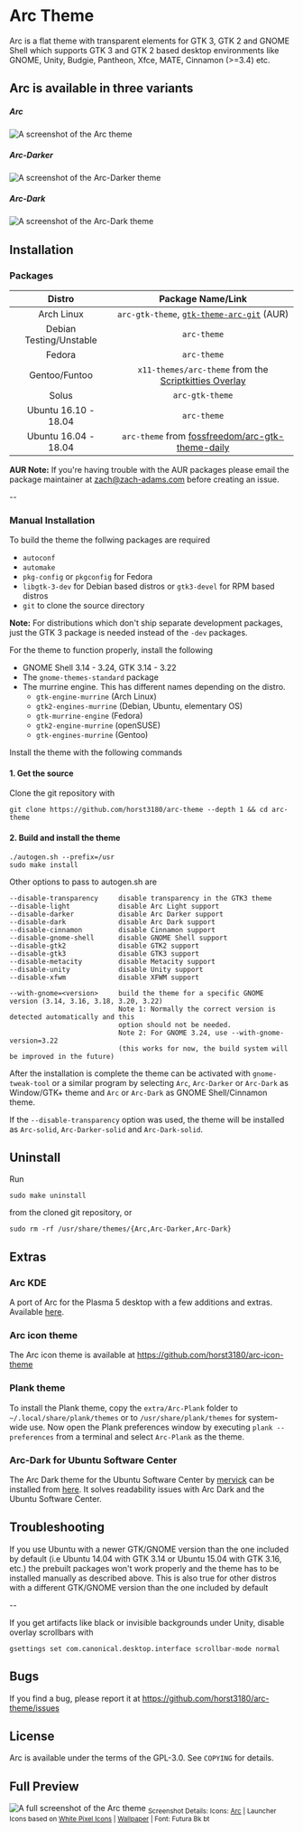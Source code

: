 # Arc Theme

Arc is a flat theme with transparent elements for GTK 3, GTK 2 and GNOME Shell which supports GTK 3 and GTK 2 based desktop environments like GNOME, Unity, Budgie, Pantheon, Xfce, MATE, Cinnamon (>=3.4) etc.

## Arc is available in three variants

##### Arc

![A screenshot of the Arc theme](http://i.imgur.com/Ph5ObOa.png)

##### Arc-Darker

![A screenshot of the Arc-Darker theme](http://i.imgur.com/NC6dqyl.png)

##### Arc-Dark

![A screenshot of the Arc-Dark theme](http://i.imgur.com/5AGlCnA.png)

## Installation

### Packages

|Distro|Package Name/Link|
|:----:|:----:|
| Arch Linux | `arc-gtk-theme`, [`gtk-theme-arc-git`](https://aur.archlinux.org/packages/gtk-theme-arc-git) (AUR) |
| Debian Testing/Unstable | `arc-theme` |
| Fedora | `arc-theme` |
| Gentoo/Funtoo | `x11-themes/arc-theme` from the [Scriptkitties Overlay][sk-overlay] |
| Solus | `arc-gtk-theme` |
| Ubuntu 16.10 - 18.04 | `arc-theme`
| Ubuntu 16.04 - 18.04 | `arc-theme` from [fossfreedom/arc-gtk-theme-daily](https://launchpad.net/~fossfreedom/+archive/ubuntu/arc-gtk-theme-daily) |

**AUR Note:** If you're having trouble with the AUR packages please email the package maintainer at zach@zach-adams.com before creating an issue.

--

### Manual Installation

To build the theme the follwing packages are required
* `autoconf`
* `automake`
* `pkg-config` or `pkgconfig` for Fedora
* `libgtk-3-dev` for Debian based distros or `gtk3-devel` for RPM based distros
* `git` to clone the source directory

**Note:** For distributions which don't ship separate development packages, just the GTK 3 package is needed instead of the `-dev` packages.

For the theme to function properly, install the following
* GNOME Shell 3.14 - 3.24, GTK 3.14 - 3.22
* The `gnome-themes-standard` package
* The murrine engine. This has different names depending on the distro.
  * `gtk-engine-murrine` (Arch Linux)
  * `gtk2-engines-murrine` (Debian, Ubuntu, elementary OS)
  * `gtk-murrine-engine` (Fedora)
  * `gtk2-engine-murrine` (openSUSE)
  * `gtk-engines-murrine` (Gentoo)

Install the theme with the following commands

#### 1. Get the source

Clone the git repository with

    git clone https://github.com/horst3180/arc-theme --depth 1 && cd arc-theme

#### 2. Build and install the theme

    ./autogen.sh --prefix=/usr
    sudo make install

Other options to pass to autogen.sh are

    --disable-transparency     disable transparency in the GTK3 theme
    --disable-light            disable Arc Light support
    --disable-darker           disable Arc Darker support
    --disable-dark             disable Arc Dark support
    --disable-cinnamon         disable Cinnamon support
    --disable-gnome-shell      disable GNOME Shell support
    --disable-gtk2             disable GTK2 support
    --disable-gtk3             disable GTK3 support
    --disable-metacity         disable Metacity support
    --disable-unity            disable Unity support
    --disable-xfwm             disable XFWM support

    --with-gnome=<version>     build the theme for a specific GNOME version (3.14, 3.16, 3.18, 3.20, 3.22)
                               Note 1: Normally the correct version is detected automatically and this
                               option should not be needed.
                               Note 2: For GNOME 3.24, use --with-gnome-version=3.22
                               (this works for now, the build system will be improved in the future)

After the installation is complete the theme can be activated with `gnome-tweak-tool` or a similar program by selecting `Arc`, `Arc-Darker` or `Arc-Dark` as Window/GTK+ theme and `Arc` or `Arc-Dark` as GNOME Shell/Cinnamon theme.

If the `--disable-transparency` option was used, the theme will be installed as `Arc-solid`, `Arc-Darker-solid` and `Arc-Dark-solid`.

## Uninstall

Run

    sudo make uninstall

from the cloned git repository, or

    sudo rm -rf /usr/share/themes/{Arc,Arc-Darker,Arc-Dark}

## Extras

### Arc KDE
A port of Arc for the Plasma 5 desktop with a few additions and extras. Available [here](https://github.com/PapirusDevelopmentTeam/arc-kde).

### Arc icon theme
The Arc icon theme is available at https://github.com/horst3180/arc-icon-theme

### Plank theme
To install the Plank theme, copy the `extra/Arc-Plank` folder to `~/.local/share/plank/themes` or to `/usr/share/plank/themes` for system-wide use.
Now open the Plank preferences window by executing `plank --preferences` from a terminal and select `Arc-Plank` as the theme.

### Arc-Dark for Ubuntu Software Center
The Arc Dark theme for the Ubuntu Software Center by [mervick](https://github.com/mervick) can be installed from [here](https://github.com/mervick/arc-dark-software-center). It solves readability issues with Arc Dark and the Ubuntu Software Center.

## Troubleshooting

If you use Ubuntu with a newer GTK/GNOME version than the one included by default (i.e Ubuntu 14.04 with GTK 3.14 or Ubuntu 15.04 with GTK 3.16, etc.) the prebuilt packages won't work properly and the theme has to be installed manually as described above.
This is also true for other distros with a different GTK/GNOME version than the one included by default

--

If you get artifacts like black or invisible backgrounds under Unity, disable overlay scrollbars with

    gsettings set com.canonical.desktop.interface scrollbar-mode normal


## Bugs
If you find a bug, please report it at https://github.com/horst3180/arc-theme/issues

## License
Arc is available under the terms of the GPL-3.0. See `COPYING` for details.

## Full Preview
![A full screenshot of the Arc theme](http://i.imgur.com/tD1OBQ3.png)
<sub>Screenshot Details: Icons: [Arc](https://github.com/horst3180/arc-icon-theme) | Launcher Icons based on [White Pixel Icons](http://darkdawg.deviantart.com/art/White-Pixel-Icons-252310560) | [Wallpaper](https://pixabay.com/photo-869593/) | Font: Futura Bk bt</sub>

[sk-overlay]: https://c.darenet.org/scriptkitties/overlay
[NicoHood-fossfreedom]: https://launchpad.net/~fossfreedom/+archive/ubuntu/arc-gtk-theme-daily
